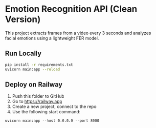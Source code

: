 # Emotion Recognition API (Clean Version)

This project extracts frames from a video every 3 seconds and analyzes facial emotions using a lightweight FER model.

## Run Locally

```bash
pip install -r requirements.txt
uvicorn main:app --reload
```

## Deploy on Railway

1. Push this folder to GitHub
2. Go to https://railway.app
3. Create a new project, connect to the repo
4. Use the following start command:

```
uvicorn main:app --host 0.0.0.0 --port 8000
```
